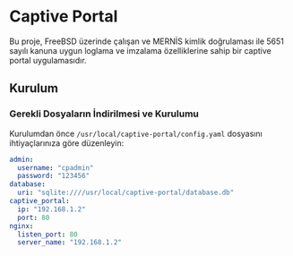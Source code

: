 # Captive Portal

Bu proje, FreeBSD üzerinde çalışan ve MERNİS kimlik doğrulaması ile 5651 sayılı kanuna uygun loglama ve imzalama özelliklerine sahip bir captive portal uygulamasıdır.

## Kurulum

### Gerekli Dosyaların İndirilmesi ve Kurulumu

Kurulumdan önce `/usr/local/captive-portal/config.yaml` dosyasını ihtiyaçlarınıza göre düzenleyin:

```yaml
admin:
  username: "cpadmin"
  password: "123456"
database:
  uri: "sqlite:////usr/local/captive-portal/database.db"
captive_portal:
  ip: "192.168.1.2"
  port: 80
nginx:
  listen_port: 80
  server_name: "192.168.1.2"

